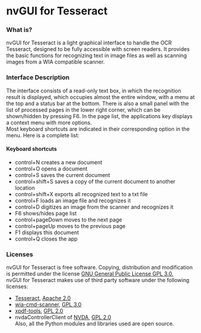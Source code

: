 # nvGUI for Tesseract  

### What is?  

nvGUI for Tesseract is a light graphical interface to handle the OCR Tesseract, designed to be fully accessible with screen readers. It provides the basic functions for recognizing text in image files as well as scanning images from a WIA compatible scanner.  
  
### Interface Description  

The interface consists of a read-only text box, in which the recognition result is displayed, which occupies almost the entire window, with a menu at the top and a status bar at the bottom. There is also a small panel with the list of processed pages in the lower right corner, which can be shown/hidden by pressing F6. In the page list, the applications key displays a context menu with more options.  
Most keyboard shortcuts are indicated in their corresponding option in the menu. Here is a complete list:  
  
#### Keyboard shortcuts  

* control+N creates a new document
* control+O opens a document
* control+S saves the current document
* control+shift+S saves a copy of the current document to another location
* control+shift+X exports all recognized text to a txt file
* control+F loads an image file and recognizes it
* control+D digitizes an image from the scanner and recognizes it
* F6 shows/hides page list
* control+pageDown moves to the next page
* control+pageUp moves to the previous page
* F1 displays this document
* control+Q closes the app  
  
### Licenses<a name="licenses"></a>  

nvGUI for Tesseract is free software. Copying, distribution and modification is permitted under the license
[GNU General Public License GPL 3.0.](https://www.gnu.org/licenses/gpl-3.0.html)  
nvGUI for Tesseract makes use of third party software under the following licenses:  

* [Tesseract](https://github.com/UB-Mannheim/tesseract/), [Apache 2.0](https://directory.fsf.org/wiki/License:Apache-2.0)  
* [wia-cmd-scanner](https://github.com/nagimov/wia-cmd-scanner/), [GPL 3.0](https://www.gnu.org/licenses/gpl-3.0.html)  
* [xpdf-tools](http://www.xpdfreader.com/), [GPL 2.0](https://www.gnu.org/licenses/old-licenses/lgpl-2.0.html)  
* nvdaControllerClient of [NVDA](https://www.nvaccess.org), [GPL 2.0](https://www.gnu.org/licenses/old-licenses/lgpl-2.0.html)  
Also, all the Python modules and libraries used are open source.  
